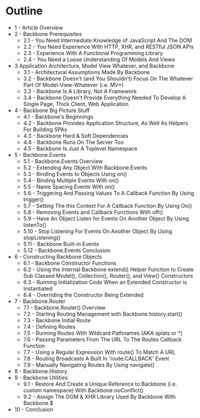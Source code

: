 # Outline

- 1 - Article Overview
- 2 - Backbone Prerequisites
    - 2.1 - You Need Intermediate Knowledge of JavaScript And The DOM
    - 2.2 - You Need Experience With HTTP, XHR, and RESTful JSON APIs
    - 2.3 - Experience With A Functional Programming Library
    - 2.4 - You Need a Loose Understanding Of Models And Views
- 3 Application Architecture, Model View Whatever, and Backbone
    - 3.1 - Architectural Assumptions Made By Backbone
    - 3.2 - Backbone Doesn’t (and You Shouldn’t) Focus On The Whatever Part Of Model-View-Whatever (i.e. MV*)
    - 3.3 - Backbone Is A Library, Not A Framework
    - 3.4 - Backbone Doesn't Provide Everything Needed To Develop A Single Page, Thick Client, Web Application
- 4 - Backbone Big Picture Stuff
    - 4.1 - Backbone's Beginnings
    - 4.2 - Backbone Provides Application Structure, As Well As Helpers For Building SPAs
    - 4.3 - Backbone Hard & Soft Dependencies
    - 4.4 - Backbone Runs On The Server Too
    - 4.5 - Backbone Is Just A Toplevel Namespace
- 5 - Backbone.Events
    - 5.1 - Backbone.Events Overview
    - 5.2 - Extending Any Object With Backbone.Events
    - 5.3 - Binding Events to Objects Using on()
    - 5.4 - Binding Multiple Events With on()
    - 5.5 - Name Spacing Events With on()
    - 5.6 - Triggering And Passing Values To A Callback Function By Using trigger()
    - 5.7 - Setting The this Context For A Callback Function By Using On()
    - 5.8 - Removing Events and Callback Functions With off()
    - 5.9 - Have An Object Listen for Events On Another Object By Using listenTo()
    - 5.10 - Stop Listening For Events On Another Object By Using stopListening()
    - 5.11 - Backbone Built-in Events
    - 5.12 - Backbone.Events Conclusion
- 6 - Constructing Backbone Objects
    - 6.1 - Backbone Constructor Functions
    - 6.2 - Using the Internal Backbone extend() Helper Function to Create Sub Classed Model(), Collection(), Router(), and View() Constructors
    - 6.3 - Running Initialization Code When an Extended Constructor is Instantiated
    - 6.4 - Overriding the Constructor Being Extended
- 7 - Backbone.Router
    - 7.1 - Backbone.Router() Overview
    - 7.2 - Starting Routing Management with Backbone.history.start()
    - 7.3 - Backbone Initial Route
    - 7.4 - Defining Routes
    - 7.5 - Running Routes With Wildcard Pathnames (AKA splats or *)
    - 7.6 - Passing Parameters From The URL To The Routes Callback Function
    - 7.7 - Using a Regular Expression With route() To Match A URL
    - 7.8 - Routing Broadcasts A Built In 'route:CALLBACK' Event
    - 7.9 - Manually Navigating Routes By Using navigate()
- 8 - Backbone.History
- 9 - Backbone Utilities
    - 9.1 - Restore And Create a Unique Reference to Backbone (i.e. custom namespace) With Backbone.noConflict()
    - 9.2 - Assign The DOM & XHR Library Used By Backbone With Backbone.$
- 10 - Conclusion